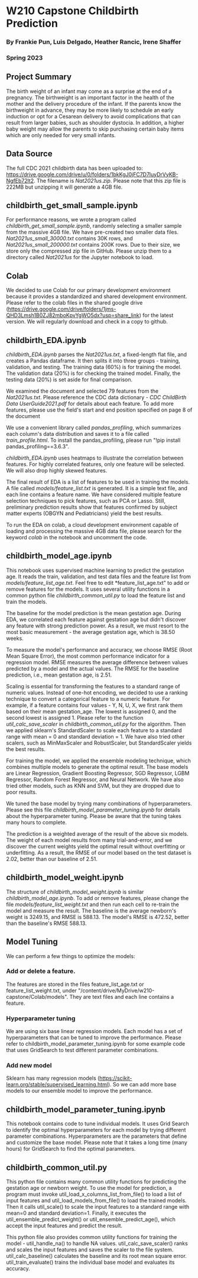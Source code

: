 # W210 Capstone Childbirth Prediction

### By Frankie Pun, Luis Delgado, Heather Rancic, Irene Shaffer

### Spring 2023

## Project Summary

The birth weight of an infant may come as a surprise at the end of a pregnancy. The birthweight is an important factor in the 
health of the mother and the delivery procedure of the infant. If the parents know the birthweight in advance, they may be 
more likely to schedule an early induction or opt for a Cesarean delivery to avoid complications that can result from larger 
babies, such as shoulder dystocia. In addition, a higher baby weight may allow the parents to skip purchasing certain baby 
items which are only needed for very small infants.

## Data Source
The full CDC 2021 childbirth data has been uploaded to: 
https://drive.google.com/drive/u/0/folders/1bkKgJ0jFC7D7luyDrVyKB-NgfEb72lt2. The filename is *Nat2021us.zip*. Please note that this zip file is 222MB but unzipping it will generate a 4GB file. 

## childbirth_get_small_sample.ipynb
For performance reasons, we wrote a program called *childbirth_get_small_sample.ipynb*, randomly selecting a smaller sample from the massive 4GB file. We have pre-created two smaller data files. *Nat2021us_small_30000.txt* contains 30K rows, and *Nat2021us_small_200000.txt* contains 200K rows. Due to their size, we store only the compressed zip file in GitHub. Please unzip them to a directory called *Nat2021us* for the Jupyter notebook to load.

## Colab
We decided to use Colab for our primary development environment because it provides a standardized and shared development environment. Please refer to the colab files in the shared google drive (https://drive.google.com/drive/folders/1jms-QHD3Lmsh1B0ZJ82mboKpvYgWO5dx?usp=share_link) for the latest version. We will regularly download and check in a copy to github.


## childbirth_EDA.ipynb

*childbirth_EDA.ipynb*  parses the *Nat2021us.txt*, a fixed-length flat file, and creates a Pandas dataframe. It then splits it into three groups - training, validation, and testing. The training data (60%) is for training the model. The validation data (20%) is for checking the trained model. Finally, the testing data (20%) is set aside for final comparison. 

We examined the document and selected 79 features from the *Nat2021us.txt*. Please reference the CDC data dictionary - *CDC ChildBirth Data UserGuide2021.pdf* for details about each feature. To add more features, please use the field's start and end position specified on page 8 of the document 

We use a convenient library called *pandas_profiling*, which summarizes each column's data distribution and saves it to a file called *train_profile.html*. To install the pandas_profiling, please run "!pip install pandas_profiling==3.6.3". 

*childbirth_EDA.ipynb* uses heatmaps to illustrate the correlation between features. For highly correlated features, only one feature will be selected. We will also drop highly skewed features.

The final result of EDA is a list of features to be used in training the models. A file called *models/feature_list.txt* is generated. It is a simple text file, and each line contains a feature name. We have considered multiple feature selection techniques to pick features, such as PCA or Lasso. Still, preliminary prediction results show that features confirmed by subject matter experts (OBGYN and Pediatricians) yield the best results. 

To run the EDA on colab, a cloud development environment capable of loading and processing the massive 4GB data file, please search for the keyword *colab* in the notebook and uncomment the code.

## childbirth_model_age.ipynb

This notebook uses supervised machine learning to predict the gestation age. It reads the train, validation, and test data files and the feature list from *models/feature_list_age.txt*. Feel free to edit *feature_list_age.txt" to add or remove features for the models. It uses several utility functions in a common python file *childbirth_common_util.py* to load the feature list and train the models. 

The baseline for the model prediction is the mean gestation age. During EDA, we correlated each feature against gestation age but didn't discover any feature with strong prediction power. As a result, we must resort to the most basic measurement - the average gestation age, which is 38.50 weeks. 

To measure the model's performance and accuracy, we choose RMSE (Root Mean Square Error), the most common performance indicator for a regression model. RMSE measures the average difference between values predicted by a model and the actual values. The RMSE for the baseline prediction, i.e., mean gestation age, is 2.51. 

Scaling is essential for transforming the features to a standard range of numeric values. Instead of one-hot encoding, we decided to use a ranking technique to convert a categorical feature to a numeric feature. For example, if a feature contains four values - Y, N, U, X, we first rank them based on their mean gestation_age. The lowest is assigned 0, and the second lowest is assigned 1. Please refer to the function *util_calc_save_scaler* in *childbirth_common_util.py* for the algorithm. Then we applied sklearn's StandardScaler to scale each feature to a standard range with mean = 0 and standard deviation = 1. We have also tried other scalers, such as MinMaxScaler and RobustScaler, but  StandardScaler yields the best results. 

For training the model, we applied the ensemble modeling technique, which combines multiple models to generate the optimal result. The base models are Linear Regression, Gradient Boosting Regressor, SGD Regressor, LGBM Regressor, Random Forest Regressor, and Neural Network. We have also tried other models, such as KNN and SVM, but they are dropped due to poor results. 

We tuned the base model by trying many combinations of hyperparameters. Please see this file *childbirth_model_parameter_tuning.ipynb* for details about the hyperparameter tuning. Please be aware that the tuning takes many hours to complete. 

The prediction is a weighted average of the result of the above six models. The weight of each model results from many trial-and-error, and we discover the current weights yield the optimal result without overfitting or underfitting. As a result, the RMSE of our model based on the test dataset is 2.02, better than our baseline of 2.51. 


## childbirth_model_weight.ipynb

The structure of *childbirth_model_weight.ipynb* is similar *childbirth_model_age.ipynb*. To add or remove features, please change the file *models/feature_list_weight.txt* and then run each cell to re-train the model and measure the result. The baseline is the average newborn's weight is 3249.15, and RMSE is 588.13. The model's RMSE is 472.52, better than the baseline's RMSE 588.13.

## Model Tuning
We can perform a few things to optimize the models:
### Add or delete a feature. 
The features are stored in the files feature_list_age.txt or feature_list_weight.txt, under "/content/drive/MyDrive/w210-capstone/Colab/models". They are text files and each line contains a feature. 

### Hyperparameter tuning
We are using six base linear regression models. Each model has a set of hyperparameters that can be tuned to improve the performance. Please refer to childbirth_model_parameter_tuning.ipynb for some example code that uses GridSearch to test different parameter combinations. 


### Add new model
Sklearn has many regression models (https://scikit-learn.org/stable/supervised_learning.html). So we can add more base models to our ensemble model to improve the performance.


## childbirth_model_parameter_tuning.ipynb

This notebook contains code to tune individual models. It uses Grid Search to identify the optimal hyperparameters for each model by trying different parameter combinations. Hyperparameters are the parameters that define and customize the base model. Please note that it takes a long time (many hours) for GridSearch to find the optimal parameters. 


## childbirth_common_util.py

This python file contains many common utility functions for predicting the gestation age or newborn weight. To use the model for prediction, a program must invoke util_load_x_columns_list_from_file() to load a list of input features and util_load_models_from_file() to load the trained models. Then it calls util_scale() to scale the input features to a standard range with mean=0 and standard deviation=1. Finally, it executes the util_ensemble_predict_weight() or util_ensemble_predict_age(), which accept the input features and predict the result.

This python file also provides common utility functions for training the model - util_handle_na() to handle NA values. util_calc_save_scaler() ranks and scales the input features and saves the scaler to the file system. util_calc_baseline() calculates the baseline and its root mean square error. util_train_evaluate() trains the individual base model and evaluates its accuracy. 
